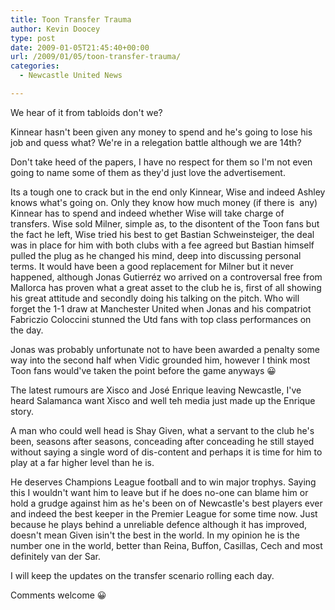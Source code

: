 ```yaml
---
title: Toon Transfer Trauma
author: Kevin Doocey
type: post
date: 2009-01-05T21:45:40+00:00
url: /2009/01/05/toon-transfer-trauma/
categories:
  - Newcastle United News

---
```

We hear of it from tabloids don't we?

Kinnear hasn't been given any money to spend and he's going to lose his job and quess what? We're in a relegation battle although we are 14th?

Don't take heed of the papers, I have no respect for them so I'm not even going to name some of them as they'd just love the advertisement.

Its a tough one to crack but in the end only Kinnear, Wise and indeed Ashley knows what's going on. Only they know how much money (if there is  any) Kinnear has to spend and indeed whether Wise will take charge of transfers. Wise sold Milner, simple as, to the disontent of the Toon fans but the fact he left, Wise tried his best to get Bastian Schweinsteiger, the deal was in place for him with both clubs with a fee agreed but Bastian himself pulled the plug as he changed his mind, deep into discussing personal terms. It would have been a good replacement for Milner but it never happened, although Jonas Gutierréz wo arrived on a controversal free from Mallorca has proven what a great asset to the club he is, first of all showing his great attitude and secondly doing his talking on the pitch. Who will forget the 1-1 draw at Manchester United when Jonas and his compatriot Fabriczio Coloccini stunned the Utd fans with top class performances on the day.

Jonas was probably unfortunate not to have been awarded a penalty some way into the second half when Vidic grounded him, however I think most Toon fans would've taken the point before the game anyways 😀

The latest rumours are Xisco and José Enrique leaving Newcastle, I've heard Salamanca want Xisco and well teh media just made up the Enrique story.

A man who could well head is Shay Given, what a servant to the club he's been, seasons after seasons, conceading after conceading he still stayed without saying a single word of dis-content and perhaps it is time for him to play at a far higher level than he is.

He deserves Champions League football and to win major trophys. Saying this I wouldn't want him to leave but if he does no-one can blame him or hold a grudge against him as he's been on of Newcastle's best players ever and indeed the best keeper in the Premier League for some time now. Just because he plays behind a unreliable defence although it has improved, doesn't mean Given isin't the best in the world. In my opinion he is the number one in the world, better than Reina, Buffon, Casillas, Cech and most definitely van der Sar.

I will keep the updates on the transfer scenario rolling each day.

Comments welcome 😀
